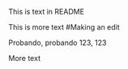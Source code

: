 This is text in  README



This is more text #Making an edit

Probando, probando 123, 123




More text

